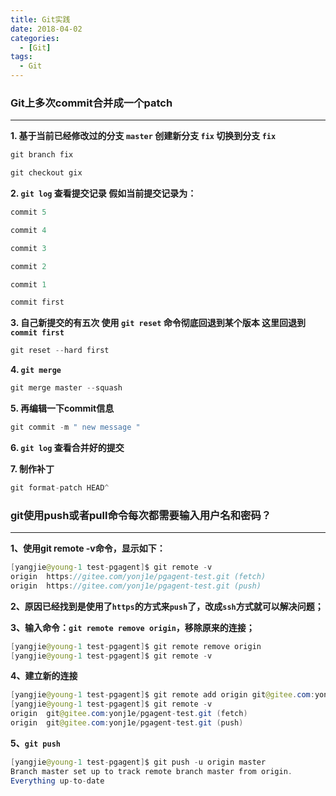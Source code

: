 ```yaml
---
title: Git实践
date: 2018-04-02
categories: 
  - [Git]
tags: 
  - Git
---
```




### Git上多次commit合并成一个patch ### 

---

**1. 基于当前已经修改过的分支 `master` 创建新分支 `fix`  切换到分支 `fix`**

```java
git branch fix

git checkout gix
```

**2. `git log` 查看提交记录 假如当前提交记录为：**

```java
commit 5

commit 4

commit 3

commit 2

commit 1

commit first
```

**3. 自己新提交的有五次 使用 `git reset` 命令彻底回退到某个版本 这里回退到 `commit first`**

```java
git reset --hard first
```

**4. `git merge`**

```java
git merge master --squash
```

**5. 再编辑一下commit信息**

```java
git commit -m " new message "
```

**6. `git log` 查看合并好的提交**

**7. 制作补丁**

```java
git format-patch HEAD^
```



### git使用push或者pull命令每次都需要输入用户名和密码？

---

**1、使用git remote -v命令，显示如下：**

```java
[yangjie@young-1 test-pgagent]$ git remote -v
origin  https://gitee.com/yonj1e/pgagent-test.git (fetch)
origin  https://gitee.com/yonj1e/pgagent-test.git (push)
```

**2、原因已经找到是使用了`https`的方式来`push`了，改成`ssh`方式就可以解决问题；**

**3、输入命令：`git remote remove origin`，移除原来的连接；**

```java
[yangjie@young-1 test-pgagent]$ git remote remove origin
[yangjie@young-1 test-pgagent]$ git remote -v
```

**4、建立新的连接**

```java
[yangjie@young-1 test-pgagent]$ git remote add origin git@gitee.com:yonj1e/pgagent-test.git
[yangjie@young-1 test-pgagent]$ git remote -v
origin  git@gitee.com:yonj1e/pgagent-test.git (fetch)
origin  git@gitee.com:yonj1e/pgagent-test.git (push)
```

**5、`git push`**

```java
[yangjie@young-1 test-pgagent]$ git push -u origin master
Branch master set up to track remote branch master from origin.
Everything up-to-date
```
